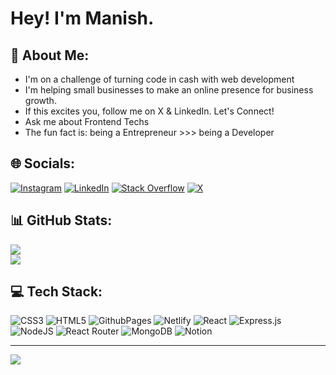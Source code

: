 # Hey! I'm Manish.

## 💫 About Me:
<ul style="" >
  <li>I'm on a challenge of turning code in cash with web development</li>
  <li>I'm helping small businesses to make an online presence for business growth.</li>
  <li>If this excites you, follow me on X & LinkedIn. Let's Connect!</li>
  <li>Ask me about Frontend Techs</li>
  <li>The fun fact is: being a Entrepreneur >>> being a Developer</li>
</ul>


## 🌐 Socials:
[![Instagram](https://img.shields.io/badge/Instagram-%23E4405F.svg?logo=Instagram&logoColor=white)](https://instagram.com/dev.manish_) [![LinkedIn](https://img.shields.io/badge/LinkedIn-%230077B5.svg?logo=linkedin&logoColor=white)](https://linkedin.com/in/manish-meena-7653b92a3) [![Stack Overflow](https://img.shields.io/badge/-Stackoverflow-FE7A16?logo=stack-overflow&logoColor=white)](https://stackoverflow.com/users/23633809) [![X](https://img.shields.io/badge/X-black.svg?logo=X&logoColor=white)](https://x.com/Manishdev21) 


## 📊 GitHub Stats:
![](https://github-readme-streak-stats.herokuapp.com/?user=ManishDev20&theme=dark&hide_border=true)<br/>
![](https://github-readme-stats.vercel.app/api/top-langs/?username=ManishDev20&theme=dark&hide_border=true&include_all_commits=true&count_private=false&layout=compact)

## 💻 Tech Stack:
![CSS3](https://img.shields.io/badge/css3-%231572B6.svg?style=for-the-badge&logo=css3&logoColor=white) ![HTML5](https://img.shields.io/badge/html5-%23E34F26.svg?style=for-the-badge&logo=html5&logoColor=white) ![GithubPages](https://img.shields.io/badge/github%20pages-121013?style=for-the-badge&logo=github&logoColor=white) ![Netlify](https://img.shields.io/badge/netlify-%23000000.svg?style=for-the-badge&logo=netlify&logoColor=#00C7B7) ![React](https://img.shields.io/badge/react-%2320232a.svg?style=for-the-badge&logo=react&logoColor=%2361DAFB) ![Express.js](https://img.shields.io/badge/express.js-%23404d59.svg?style=for-the-badge&logo=express&logoColor=%2361DAFB) ![NodeJS](https://img.shields.io/badge/node.js-6DA55F?style=for-the-badge&logo=node.js&logoColor=white) ![React Router](https://img.shields.io/badge/React_Router-CA4245?style=for-the-badge&logo=react-router&logoColor=white) ![MongoDB](https://img.shields.io/badge/MongoDB-%234ea94b.svg?style=for-the-badge&logo=mongodb&logoColor=white) ![Notion](https://img.shields.io/badge/Notion-%23000000.svg?style=for-the-badge&logo=notion&logoColor=white)


---
[![](https://visitcount.itsvg.in/api?id=ManishDev20&icon=7&color=1)](https://visitcount.itsvg.in)

<!-- Proudly created with GPRM ( https://gprm.itsvg.in ) -->
